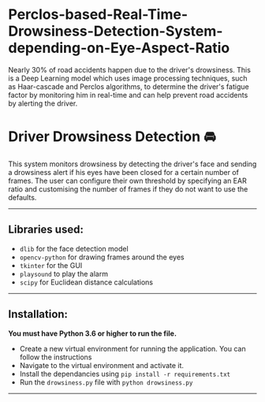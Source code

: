 # Perclos-based-Real-Time-Drowsiness-Detection-System-depending-on-Eye-Aspect-Ratio
Nearly 30% of road accidents happen due to the driver's drowsiness. This is a Deep Learning model which uses image processing techniques, such as Haar-cascade and Perclos algorithms, to determine the driver's fatigue factor by monitoring him in real-time and can help prevent road accidents by alerting the driver.


Driver Drowsiness Detection :oncoming_automobile:
============

This system monitors drowsiness by detecting the driver's face and sending a drowsiness alert if his eyes have been closed for a certain number of frames. 
The user can configure their own threshold by specifying an EAR ratio and customising the number of frames if they do not want to use the defaults. 

---

## Libraries used:
- `dlib` for the face detection model
- `opencv-python` for drawing frames around the eyes
- `tkinter` for the GUI
- `playsound` to play the alarm
- `scipy` for Euclidean distance calculations


---

## Installation:

**You must have Python 3.6 or higher to run the file.**

- Create a new virtual environment for running the application. You can follow the instructions 
- Navigate to the virtual environment and activate it.
- Install the dependancies using `pip install -r requirements.txt`
- Run the `drowsiness.py` file with `python drowsiness.py`

---
